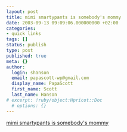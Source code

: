 ```yaml
---
layout: post
title: mimi smartypants is somebody's mommy
date: 2003-09-13 09:09:06.000000000 +02:00
categories:
- quick links
tags: []
status: publish
type: post
published: true
meta: {}
author:
  login: shanson
  email: papascott-wp@gmail.com
  display_name: PapaScott
  first_name: Scott
  last_name: Hanson
# excerpt: !ruby/object:Hpricot::Doc
  # options: {}
---
```

<p><a title="sorry, I gave away the ending" href="http://smartypants.diaryland.com/091003.html">mimi smartypants is somebody's mommy</a></p>
